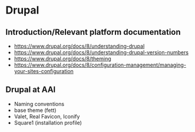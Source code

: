 # Drupal

## Introduction/Relevant platform documentation
  * https://www.drupal.org/docs/8/understanding-drupal
  * https://www.drupal.org/docs/8/understanding-drupal-version-numbers
  * https://www.drupal.org/docs/8/theming
  * https://www.drupal.org/docs/8/configuration-management/managing-your-sites-configuration 

## Drupal at AAI
  * Naming conventions
  * base theme (fett)
  * Valet, Real Favicon, Iconify
  * Square1 (installation profile)
